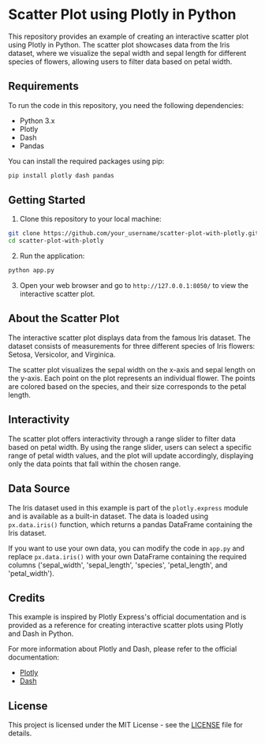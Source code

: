 # Scatter Plot using Plotly in Python

This repository provides an example of creating an interactive scatter plot using Plotly in Python. The scatter plot showcases data from the Iris dataset, where we visualize the sepal width and sepal length for different species of flowers, allowing users to filter data based on petal width.

## Requirements

To run the code in this repository, you need the following dependencies:

- Python 3.x
- Plotly
- Dash
- Pandas

You can install the required packages using pip:

```bash
pip install plotly dash pandas
```

## Getting Started

1. Clone this repository to your local machine:

```bash
git clone https://github.com/your_username/scatter-plot-with-plotly.git
cd scatter-plot-with-plotly
```

2. Run the application:

```bash
python app.py
```

3. Open your web browser and go to `http://127.0.0.1:8050/` to view the interactive scatter plot.

## About the Scatter Plot

The interactive scatter plot displays data from the famous Iris dataset. The dataset consists of measurements for three different species of Iris flowers: Setosa, Versicolor, and Virginica.

The scatter plot visualizes the sepal width on the x-axis and sepal length on the y-axis. Each point on the plot represents an individual flower. The points are colored based on the species, and their size corresponds to the petal length.

## Interactivity

The scatter plot offers interactivity through a range slider to filter data based on petal width. By using the range slider, users can select a specific range of petal width values, and the plot will update accordingly, displaying only the data points that fall within the chosen range.

## Data Source

The Iris dataset used in this example is part of the `plotly.express` module and is available as a built-in dataset. The data is loaded using `px.data.iris()` function, which returns a pandas DataFrame containing the Iris dataset.

If you want to use your own data, you can modify the code in `app.py` and replace `px.data.iris()` with your own DataFrame containing the required columns ('sepal_width', 'sepal_length', 'species', 'petal_length', and 'petal_width').

## Credits

This example is inspired by Plotly Express's official documentation and is provided as a reference for creating interactive scatter plots using Plotly and Dash in Python.

For more information about Plotly and Dash, please refer to the official documentation:

- [Plotly](https://plotly.com/python/)
- [Dash](https://dash.plotly.com/)

## License

This project is licensed under the MIT License - see the [LICENSE](LICENSE) file for details.